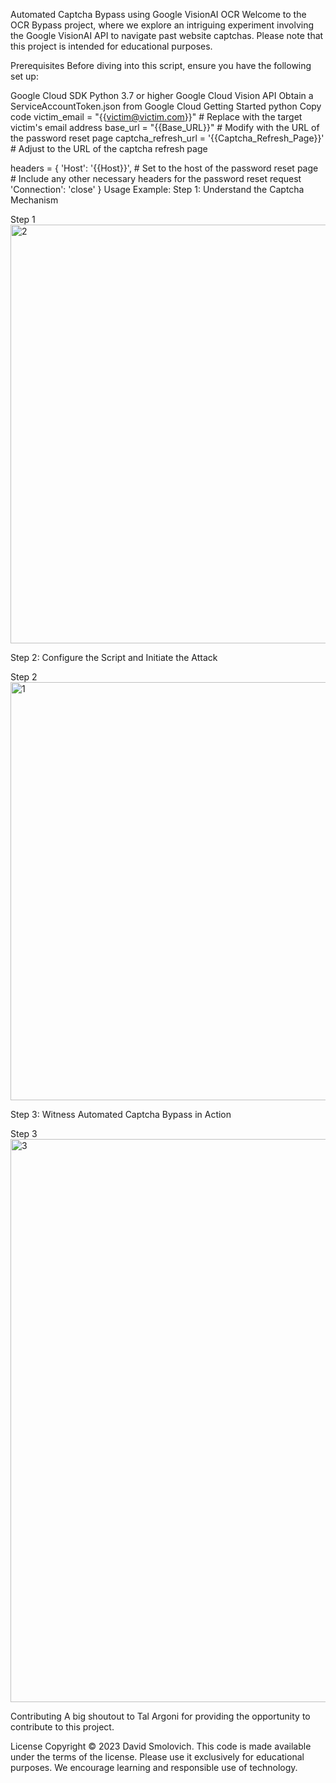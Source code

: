 Automated Captcha Bypass using Google VisionAI OCR
Welcome to the OCR Bypass project, where we explore an intriguing experiment involving the Google VisionAI API to navigate past website captchas. Please note that this project is intended for educational purposes.

Prerequisites
Before diving into this script, ensure you have the following set up:

Google Cloud SDK
Python 3.7 or higher
Google Cloud Vision API
Obtain a ServiceAccountToken.json from Google Cloud
Getting Started
python
Copy code
victim_email = "{{victim@victim.com}}"  # Replace with the target victim's email address
base_url = "{{Base_URL}}"  # Modify with the URL of the password reset page
captcha_refresh_url = '{{Captcha_Refresh_Page}}'  # Adjust to the URL of the captcha refresh page

headers = {
    'Host': '{{Host}}',  # Set to the host of the password reset page
    # Include any other necessary headers for the password reset request
    'Connection': 'close'
}
Usage Example:
Step 1: Understand the Captcha Mechanism

Step 1
<img width="670" alt="2" src="https://github.com/davidsmolov/OCR_Bypass/assets/122476428/9a97e88e-402e-448e-9d20-ad6b08231598">



Step 2: Configure the Script and Initiate the Attack

Step 2
<img width="669" alt="1" src="https://github.com/davidsmolov/OCR_Bypass/assets/122476428/7bd672e4-6669-44e3-a67a-76dc680a05b6">

Step 3: Witness Automated Captcha Bypass in Action

Step 3
<img width="901" alt="3" src="https://github.com/davidsmolov/OCR_Bypass/assets/122476428/f9af85eb-17c4-495a-a3ed-8ce4f7a9461a">

Contributing
A big shoutout to Tal Argoni for providing the opportunity to contribute to this project.

License
Copyright © 2023 David Smolovich.
This code is made available under the terms of the license. Please use it exclusively for educational purposes. We encourage learning and responsible use of technology.
